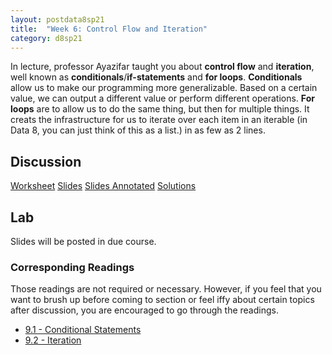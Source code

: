 ```yaml
---
layout: postdata8sp21
title:  "Week 6: Control Flow and Iteration"
category: d8sp21
---
```


In lecture, professor Ayazifar taught you about **control flow** and **iteration**, well known as **conditionals**/**if-statements** and **for loops**. **Conditionals** allow us to make our programming more generalizable. Based on a certain value, we can output a different value or perform different operations. **For loops** are to allow us to do the same thing, but then for multiple things. It creats the infrastructure for us to iterate over each item in an iterable (in Data 8, you can just think of this as a list.) in as few as 2 lines.

## Discussion

[Worksheet](https://docs.google.com/document/d/1tzBR9Hh79bwoOrvYg3nikGWkR5qudlPeeeWBwqph438/edit?usp=sharing)
[Slides](/assets/docs/d8-sp21-dis06.pdf)
[Slides Annotated](/assets/docs/d8-sp21-dis06sol.pdf)
[Solutions](https://docs.google.com/document/d/1cUQtQG5rzSHnU-rtVpYO4QHN__MHYVbhrQqbtwQDONo/edit?usp=sharing)

## Lab

Slides will be posted in due course.

### Corresponding Readings

Those readings are not required or necessary. However, if you feel that you want to brush up before coming to section or feel iffy about certain topics after discussion, you are encouraged to go through the readings.

- [9.1 - Conditional Statements](https://www.inferentialthinking.com/chapters/09/1/Conditional_Statements.html)
- [9.2 - Iteration](https://www.inferentialthinking.com/chapters/09/2/Iteration.html)


